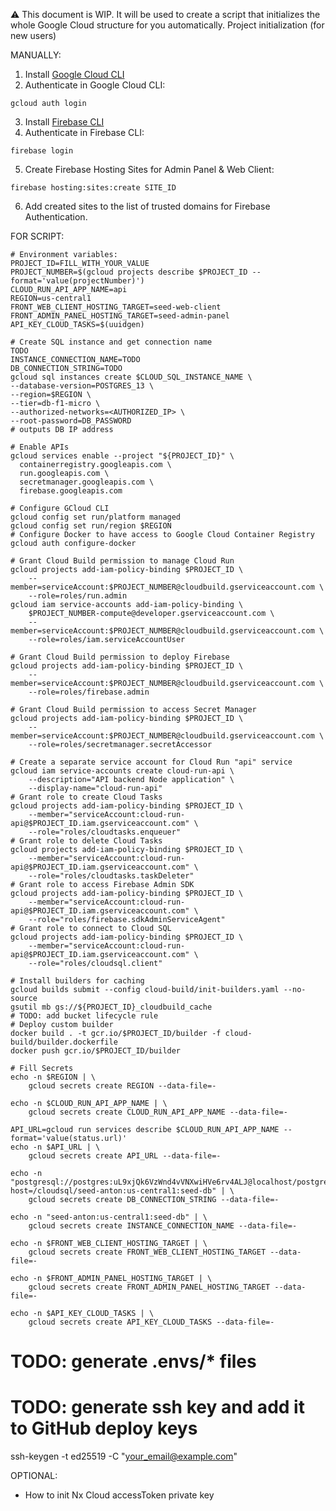 ⚠️ This document is WIP. It will be used to create a script that initializes the whole Google Cloud structure for you automatically.
Project initialization (for new users)

MANUALLY:
1. Install [Google Cloud CLI](https://cloud.google.com/sdk/docs/install)
2. Authenticate in Google Cloud CLI:
```
gcloud auth login
```
3. Install [Firebase CLI](https://firebase.google.com/docs/cli)
4. Authenticate in Firebase CLI:
```
firebase login
```
5. Create Firebase Hosting Sites for Admin Panel & Web Client:
```
firebase hosting:sites:create SITE_ID
```
6. Add created sites to the list of trusted domains for Firebase Authentication.

   
FOR SCRIPT:
```
# Environment variables:
PROJECT_ID=FILL_WITH_YOUR_VALUE
PROJECT_NUMBER=$(gcloud projects describe $PROJECT_ID --format='value(projectNumber)')
CLOUD_RUN_API_APP_NAME=api
REGION=us-central1
FRONT_WEB_CLIENT_HOSTING_TARGET=seed-web-client
FRONT_ADMIN_PANEL_HOSTING_TARGET=seed-admin-panel
API_KEY_CLOUD_TASKS=$(uuidgen)
```

```
# Create SQL instance and get connection name
TODO
INSTANCE_CONNECTION_NAME=TODO
DB_CONNECTION_STRING=TODO
gcloud sql instances create $CLOUD_SQL_INSTANCE_NAME \
--database-version=POSTGRES_13 \
--region=$REGION \
--tier=db-f1-micro \
--authorized-networks=<AUTHORIZED_IP> \
--root-password=DB_PASSWORD
# outputs DB IP address
```

```
# Enable APIs
gcloud services enable --project "${PROJECT_ID}" \
  containerregistry.googleapis.com \
  run.googleapis.com \
  secretmanager.googleapis.com \
  firebase.googleapis.com
```

```
# Configure GCloud CLI
gcloud config set run/platform managed
gcloud config set run/region $REGION
# Configure Docker to have access to Google Cloud Container Registry
gcloud auth configure-docker
```

```
# Grant Cloud Build permission to manage Cloud Run
gcloud projects add-iam-policy-binding $PROJECT_ID \
    --member=serviceAccount:$PROJECT_NUMBER@cloudbuild.gserviceaccount.com \
    --role=roles/run.admin
gcloud iam service-accounts add-iam-policy-binding \
    $PROJECT_NUMBER-compute@developer.gserviceaccount.com \
    --member=serviceAccount:$PROJECT_NUMBER@cloudbuild.gserviceaccount.com \
    --role=roles/iam.serviceAccountUser

# Grant Cloud Build permission to deploy Firebase
gcloud projects add-iam-policy-binding $PROJECT_ID \
    --member=serviceAccount:$PROJECT_NUMBER@cloudbuild.gserviceaccount.com \
    --role=roles/firebase.admin

# Grant Cloud Build permission to access Secret Manager
gcloud projects add-iam-policy-binding $PROJECT_ID \
    --member=serviceAccount:$PROJECT_NUMBER@cloudbuild.gserviceaccount.com \
    --role=roles/secretmanager.secretAccessor

# Create a separate service account for Cloud Run "api" service
gcloud iam service-accounts create cloud-run-api \
    --description="API backend Node application" \
    --display-name="cloud-run-api"
# Grant role to create Cloud Tasks
gcloud projects add-iam-policy-binding $PROJECT_ID \
    --member="serviceAccount:cloud-run-api@$PROJECT_ID.iam.gserviceaccount.com" \
    --role="roles/cloudtasks.enqueuer"
# Grant role to delete Cloud Tasks
gcloud projects add-iam-policy-binding $PROJECT_ID \
    --member="serviceAccount:cloud-run-api@$PROJECT_ID.iam.gserviceaccount.com" \
    --role="roles/cloudtasks.taskDeleter"
# Grant role to access Firebase Admin SDK
gcloud projects add-iam-policy-binding $PROJECT_ID \
    --member="serviceAccount:cloud-run-api@$PROJECT_ID.iam.gserviceaccount.com" \
    --role="roles/firebase.sdkAdminServiceAgent"
# Grant role to connect to Cloud SQL
gcloud projects add-iam-policy-binding $PROJECT_ID \
    --member="serviceAccount:cloud-run-api@$PROJECT_ID.iam.gserviceaccount.com" \
    --role="roles/cloudsql.client"
```
    
```
# Install builders for caching
gcloud builds submit --config cloud-build/init-builders.yaml --no-source
gsutil mb gs://${PROJECT_ID}_cloudbuild_cache
# TODO: add bucket lifecycle rule
# Deploy custom builder
docker build . -t gcr.io/$PROJECT_ID/builder -f cloud-build/builder.dockerfile
docker push gcr.io/$PROJECT_ID/builder
```

```
# Fill Secrets
echo -n $REGION | \
    gcloud secrets create REGION --data-file=-

echo -n $CLOUD_RUN_API_APP_NAME | \
    gcloud secrets create CLOUD_RUN_API_APP_NAME --data-file=-

API_URL=gcloud run services describe $CLOUD_RUN_API_APP_NAME --format='value(status.url)'
echo -n $API_URL | \
    gcloud secrets create API_URL --data-file=-

echo -n "postgresql://postgres:uL9xjQk6VzWnd4vVNXwiHVe6rv4ALJ@localhost/postgres?host=/cloudsql/seed-anton:us-central1:seed-db" | \
    gcloud secrets create DB_CONNECTION_STRING --data-file=-

echo -n "seed-anton:us-central1:seed-db" | \
    gcloud secrets create INSTANCE_CONNECTION_NAME --data-file=-

echo -n $FRONT_WEB_CLIENT_HOSTING_TARGET | \
    gcloud secrets create FRONT_WEB_CLIENT_HOSTING_TARGET --data-file=-

echo -n $FRONT_ADMIN_PANEL_HOSTING_TARGET | \
    gcloud secrets create FRONT_ADMIN_PANEL_HOSTING_TARGET --data-file=-
    
echo -n $API_KEY_CLOUD_TASKS | \
    gcloud secrets create API_KEY_CLOUD_TASKS --data-file=-
```

# TODO: generate .envs/* files
# TODO: generate ssh key and add it to GitHub deploy keys
ssh-keygen -t ed25519 -C "your_email@example.com"

OPTIONAL:
- How to init Nx Cloud accessToken private key
